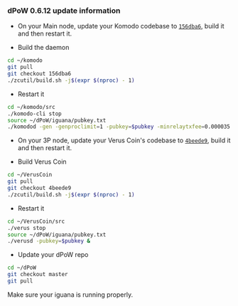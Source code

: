 ### dPoW 0.6.12 update information

- On your Main node, update your Komodo codebase to [`156dba6`](https://github.com/KomodoPlatform/komodo/tree/156dba60184c07d0781a57d5b5005b8f3dba0c98), build it and then restart it.

- Build the daemon

```bash
cd ~/komodo
git pull
git checkout 156dba6
./zcutil/build.sh -j$(expr $(nproc) - 1)
```

- Restart it

```bash
cd ~/komodo/src
./komodo-cli stop
source ~/dPoW/iguana/pubkey.txt
./komodod -gen -genproclimit=1 -pubkey=$pubkey -minrelaytxfee=0.000035 -opretmintxfee=0.004 -notary=".litecoin/litecoin.conf" &
```


- On your 3P node, update your Verus Coin's codebase to [`4beede9`](https://github.com/VerusCoin/VerusCoin/tree/4beede91ab5562d866a90cc5b2d203acbe2bd22c), build it and then restart it.

- Build Verus Coin

```bash
cd ~/VerusCoin
git pull
git checkout 4beede9
./zcutil/build.sh -j$(expr $(nproc) - 1)
```

- Restart it

```bash
cd ~/VerusCoin/src
./verus stop
source ~/dPoW/iguana/pubkey.txt
./verusd -pubkey=$pubkey &
```

- Update your dPoW repo

```bash
cd ~/dPoW
git checkout master
git pull
```

Make sure your iguana is running properly.
